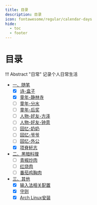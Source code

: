 ```yaml
---
title: 目录
description: 目录
icon: fontawesome/regular/calendar-days
hide:
  - toc
  - footer
---
```


# 目录

!!! Abstract "日常"
    记录个人日常生活

- <a class="navigation" href="文字/">一、随笔</a>
    - [x] <a class="navigation" href="文字/诗-盒子/">诗-盒子</a>
    - [x] <a class="navigation" href="文字/童年-静林寺/">童年-静林寺</a>
    - [ ] <a class="navigation" href="文字/童年-分水/">童年-分水</a>
    - [ ] <a class="navigation" href="文字/童年-后奖/">童年-后奖</a>
    - [ ] <a class="navigation" href="文字/人物-好友-方泽/">人物-好友-方泽</a>
    - [ ] <a class="navigation" href="文字/人物-好友-钟意/">人物-好友-钟意</a>
    - [ ] <a class="navigation" href="文字/回忆-奶奶/">回忆-奶奶</a>
    - [ ] <a class="navigation" href="文字/回忆-爷爷/">回忆-爷爷</a>
    - [ ] <a class="navigation" href="文字/回忆-外公/">回忆-外公</a>
    - [x] <a class="navigation" href="文字/文-项脊轩志/">项脊轩志</a>
- <a class="navigation" href="厨艺/">二、黑暗料理</a>
    - [ ] <a class="navigation" href="厨艺/青椒炒肉/">青椒炒肉</a>
    - [ ] <a class="navigation" href="厨艺/红烧肉/">红烧肉</a>
    - [ ] <a class="navigation" href="厨艺/番茄鸡胸肉/">番茄鸡胸肉</a>
- <a class="navigation" href="其他/">三、其他</a>
    - [x] <a class="navigation" href="其他/输入法相关配置/">输入法相关配置</a>
    - [x] <a class="navigation" href="其他/守则/">守则</a>
    - [x] <a class="navigation" href="其他/Arch Linux安装/">Arch Linux安装</a>